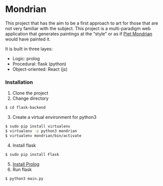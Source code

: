 # Mondrian

This project that has the aim to be a first approach to art for those that are not very familiar with the subject. This project is a multi-paradigm web application that generates paintings at the “style” or as if [Piet Mondrian](https://en.wikipedia.org/wiki/Piet_Mondrian) would have painted it.



It is built in three layes:

  - Logic: prolog
  - Procedural: flask (python)
  - Object-oriented: React (js)

### Installation

1. Clone the project
2. Change directory
```sh
$ cd flask-backend
```
3. Create a virtual environment for python3
```sh
$ sudo pip install virtualenv
$ virtualenv -p python3 mondrian
$ virtualenv mondrian/bin/activate
```
4. Install flask
```sh
$ sudo pip install Flask
```
5. [Install Prolog](http://www.swi-prolog.org/)
6. Run flask
```sh
$ python3 main.py
```

